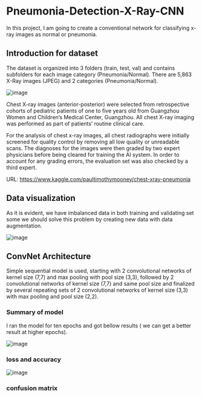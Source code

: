 # Pneumonia-Detection-X-Ray-CNN

In this project, I am going to create a conventional network for classifying x-ray images as normal or pneumonia.

## Introduction for dataset

The dataset is organized into 3 folders (train, test, val) and contains subfolders for each image category (Pneumonia/Normal). There are 5,863 X-Ray images (JPEG) and 2 categories (Pneumonia/Normal).

![image](https://user-images.githubusercontent.com/55941654/134182083-8057f086-38f9-4298-a8c7-fd45219b8903.png)


Chest X-ray images (anterior-posterior) were selected from retrospective cohorts of pediatric patients of one to five years old from Guangzhou Women and Children’s Medical Center, Guangzhou. All chest X-ray imaging was performed as part of patients’ routine clinical care.

For the analysis of chest x-ray images, all chest radiographs were initially screened for quality control by removing all low quality or unreadable scans. The diagnoses for the images were then graded by two expert physicians before being cleared for training the AI system. In order to account for any grading errors, the evaluation set was also checked by a third expert.

URL: https://www.kaggle.com/paultimothymooney/chest-xray-pneumonia

## Data visualization

As it is evident, we have imbalanced data in both training and validating set some we should solve this problem by creating new data with data augmentation.

![image](https://user-images.githubusercontent.com/55941654/134184211-1202bf43-d660-4ecd-92fd-bea6c391ab9c.png)


## ConvNet Architecture

Simple sequential model is used, starting with 2 convolutional networks of kernel size (7,7) and max pooling with pool size (3,3), followed by 2 convolutional networks of kernel size (7,7) and same pool size and finalized by several repeating sets of 2 convolutional networks of kernel size (3,3) with max pooling and pool size (2,2).

### Summary of model

I ran the model for ten epochs and got bellow results ( we can get a better result at higher epochs).

![image](https://user-images.githubusercontent.com/55941654/134182996-1bfbe7e7-36d4-405c-b558-867f4e9ea980.png)

### loss and accuracy

![image](https://user-images.githubusercontent.com/55941654/134183586-ad548d52-562e-41ef-8114-c3de454d04d4.png)

### confusion matrix
